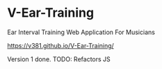 # V-Ear-Training
Ear Interval Training Web Application For Musicians

https://v381.github.io/V-Ear-Training/

Version 1 done.
TODO: Refactors JS
